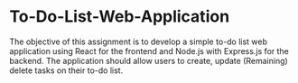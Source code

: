 # To-Do-List-Web-Application
The objective of this assignment is to develop a simple to-do list web application using React for the frontend and Node.js with Express.js for the backend. The application should allow users to
create,
update (Remaining)
delete tasks on their to-do list.
